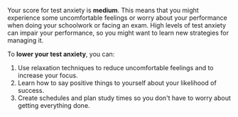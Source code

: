 Your score for test anxiety is **medium**. This means that you might experience some uncomfortable feelings or worry about your performance when doing your schoolwork or facing an exam. High levels of test anxiety can impair your performance, so you might want to learn new strategies for managing it. 

To **lower your test anxiety**, you can:

1.	Use relaxation techniques to reduce uncomfortable feelings and to increase your focus. 
2.	Learn how to say positive things to yourself about your likelihood of success.
3.  Create schedules and plan study times so you don't have to worry about getting everything done.
